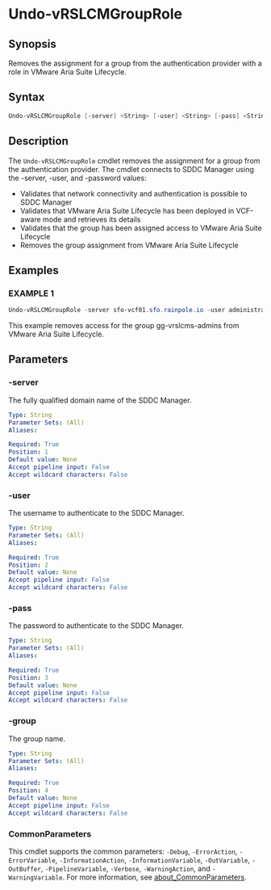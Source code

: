 # Undo-vRSLCMGroupRole

## Synopsis

Removes the assignment for a group from the authentication provider with a role in VMware Aria Suite Lifecycle.

## Syntax

``` PowerShell
Undo-vRSLCMGroupRole [-server] <String> [-user] <String> [-pass] <String> [-group] <String> [<CommonParameters>]
```

## Description

The `Undo-vRSLCMGroupRole` cmdlet removes the assignment for a group from the authentication provider.
The cmdlet connects to SDDC Manager using the -server, -user, and -password values:

- Validates that network connectivity and authentication is possible to SDDC Manager
- Validates that VMware Aria Suite Lifecycle has been deployed in VCF-aware mode and retrieves its details
- Validates that the group has been assigned access to VMware Aria Suite Lifecycle
- Removes the group assignment from VMware Aria Suite Lifecycle

## Examples

### EXAMPLE 1

``` PowerShell
Undo-vRSLCMGroupRole -server sfo-vcf01.sfo.rainpole.io -user administrator@vsphere.local -pass VMw@re1! -group gg-vrslcm-admins@sfo.rainpole.io
```

This example removes access for the group gg-vrslcms-admins from VMware Aria Suite Lifecycle.

## Parameters

### -server

The fully qualified domain name of the SDDC Manager.

```yaml
Type: String
Parameter Sets: (All)
Aliases:

Required: True
Position: 1
Default value: None
Accept pipeline input: False
Accept wildcard characters: False
```

### -user

The username to authenticate to the SDDC Manager.

```yaml
Type: String
Parameter Sets: (All)
Aliases:

Required: True
Position: 2
Default value: None
Accept pipeline input: False
Accept wildcard characters: False
```

### -pass

The password to authenticate to the SDDC Manager.

```yaml
Type: String
Parameter Sets: (All)
Aliases:

Required: True
Position: 3
Default value: None
Accept pipeline input: False
Accept wildcard characters: False
```

### -group

The group name.

```yaml
Type: String
Parameter Sets: (All)
Aliases:

Required: True
Position: 4
Default value: None
Accept pipeline input: False
Accept wildcard characters: False
```

### CommonParameters

This cmdlet supports the common parameters: `-Debug`, `-ErrorAction`, `-ErrorVariable`, `-InformationAction`, `-InformationVariable`, `-OutVariable`, `-OutBuffer`, `-PipelineVariable`, `-Verbose`, `-WarningAction`, and `-WarningVariable`. For more information, see [about_CommonParameters](http://go.microsoft.com/fwlink/?LinkID=113216).
